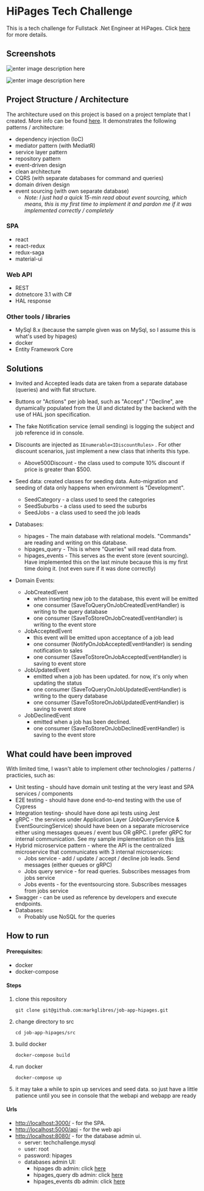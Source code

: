 # HiPages Tech Challenge
This is a tech challenge for Fullstack .Net Engineer at HiPages. Click [here](https://github.com/hipages/tech-test-dot-net-engineer) for more details.

## Screenshots
![enter image description here](https://github.com/markglibres/job-app-hipages/blob/master/assets/invited.png?raw=true)

![enter image description here](https://github.com/markglibres/job-app-hipages/blob/master/assets/accepted2.png?raw=true)
## Project Structure / Architecture
The architecture used on this project is based on a project template that I created. More info can be found [here](https://github.com/markglibres/dotnetcore-service-template).
It demonstrates the following patterns /  architecture:
* dependency injection (IoC)
* mediator pattern (with MediatR)
* service layer pattern
* repository pattern
* event-driven design
* clean architecture
* CQRS (with separate databases for command and queries)
* domain driven design
* event sourcing (with own separate database)
	* *Note: I just had a quick 15-min read about event sourcing, which means, this is my first time to implement it and pardon me if it was implemented correctly / completely*

### SPA
* react
* react-redux
* redux-saga
* material-ui

### Web API
 * REST
 * dotnetcore 3.1 with C#
 * HAL response
 
 ### Other tools / libraries
 *  MySql 8.x (because the sample given was on MySql, so I assume this is what's used by hipages)
 * docker
 * Entity Framework Core

## Solutions
* Invited and Accepted leads data are taken from a separate database (queries) and with flat structure.

* Buttons or "Actions" per job lead, such as "Accept" / "Decline", are dynamically populated from the UI and dictated by the backend with the use of HAL json specification.
* The fake Notification service (email sending) is logging the subject and job reference id in console.
* Discounts are injected as `IEnumerable<IDiscountRules>` . For other discount scenarios, just implement a new class that inherits this type.
	* Above500Discount - the class used to compute 10% discount if price is greater than $500.
* Seed data: created classes for seeding data. Auto-migration and  seeding of data only happens when environment is "Development". 
	* SeedCategory - a class used to seed the categories
	* SeedSuburbs - a class used to seed the suburbs
	* SeedJobs - a class used to seed the job leads
* Databases:
	* hipages - The main database with relational models. "Commands" are reading and writing on this database.
	* hipages_query - This is where "Queries" will read data from. 
	* hipages_events - This serves as the event store (event sourcing). Have implemented this on the last minute because this is my first time doing it. (not even sure if it was done correctly)
* Domain Events:
	* JobCreatedEvent 
		* when inserting new job to the database, this event will be emitted
		* one consumer (SaveToQueryOnJobCreatedEventHandler) is writing to the query database
		* one consumer (SaveToStoreOnJobCreatedEventHandler) is writing to the event store
	* JobAcceptedEvent
		* this event will be emitted upon acceptance of a job lead
		* one consumer (NotifyOnJobAcceptedEventHandler) is sending notification to sales
		* one consumer (SaveToStoreOnJobAcceptedEventHandler) is saving to event store
	* JobUpdatedEvent
		* emitted when a job has been updated. for now, it's only when updating the status
		* one consumer (SaveToQueryOnJobUpdatedEventHandler) is writing to the query database
		* one consumer (SaveToStoreOnJobUpdatedEventHandler) is saving to event store
	* JobDeclinedEvent
		* emitted when a job has been declined.
		* one consumer (SaveToStoreOnJobDeclinedEventHandler) is saving to the event store
		
## What could have been improved
With limited time, I wasn't able to implement other technologies / patterns / practicies, such as:
* Unit testing - should have domain unit testing at the very least and SPA services / components
* E2E testing - should have done end-to-end testing with the use of Cypress
* Integration testing- should have done api tests using Jest
* gRPC - the services under Application Layer (JobQueryService & EventSourcingService) should have been on a separate microservice either using messages queues / event bus OR gRPC. I prefer gRPC for internal communication. See my sample implementation on this [link](https://github.com/markglibres/job-app-deltatre)
* Hybrid microservice pattern - where the API is the centralized microservice that communicates with 3 internal microservices:
	* Jobs service - add / update / accept / decline job leads. Send messages (either queues or gRPC) 
	* Jobs query service - for read queries. Subscribes messages from jobs service
	* Jobs events - for the eventsourcing store. Subscribes messages from jobs service
* Swagger - can be used as reference by developers and execute endpoints.
* Databases:
	* Probably use NoSQL for the queries

## How to run
#### Prerequisites:
* docker
* docker-compose

#### Steps
1. clone this repository 
	```
	git clone git@github.com:markglibres/job-app-hipages.git
	```
2. change directory to src
	```
	cd job-app-hipages/src
	```
3. build docker
	```
	docker-compose build
	```
4. run docker
	```
	docker-compose up
	```
5. it may take a while to spin up services and seed data. so just have a little patience until you see in console that the webapi and webapp are ready

#### Urls
* [http://localhost:3000/](http://localhost:3000/) - for the SPA. 
* [http://localhost:5000/api](http://localhost:5000/api) - for the web api
* [http://localhost:8080/](http://localhost:8080/) - for the database admin ui. 
	* server: techchallenge.mysql
	* user: root
	* password: hipages
	*	databases admin UI:
		* hipages db admin: click [here](http://localhost:8080/?server=techchallenge.mysql&username=root&db=hipages&select=jobs)
		* hipages_query db admin: click [here](http://localhost:8080/?server=techchallenge.mysql&username=root&db=hipages_query&select=jobs_info)
		* hipages_events db admin: click [here](http://localhost:8080/?server=techchallenge.mysql&username=root&db=hipages_events&select=job_events)